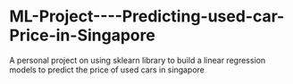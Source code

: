 # ML-Project----Predicting-used-car-Price-in-Singapore
A personal project on using sklearn library to build a linear regression models to predict the price of used cars in singapore
